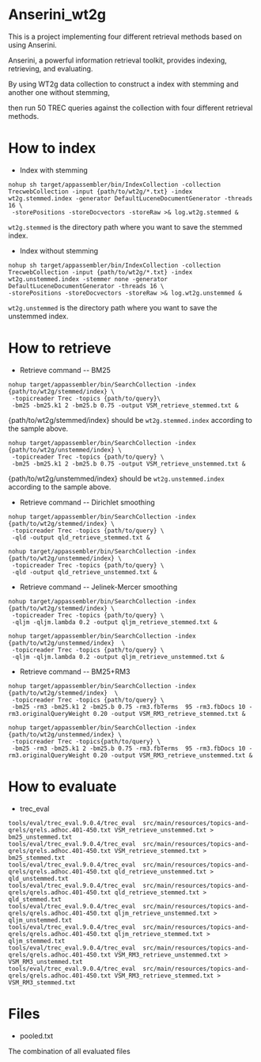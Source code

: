# Anserini_wt2g

This is a project implementing four different retrieval methods based on using Anserini.

Anserini, a powerful information retrieval toolkit, provides indexing, retrieving, and evaluating.

By using WT2g data collection to construct a index with stemming and another one without stemming,

then run 50 TREC queries against the collection with four different retrieval methods.

# How to index

- Index with stemming

```
nohup sh target/appassembler/bin/IndexCollection -collection TrecwebCollection -input {path/to/wt2g/*.txt} -index wt2g.stemmed.index -generator DefaultLuceneDocumentGenerator -threads 16 \
 -storePositions -storeDocvectors -storeRaw >& log.wt2g.stemmed &

```

`wt2g.stemmed` is the directory path where you want to save the stemmed index.

- Index without stemming

```
nohup sh target/appassembler/bin/IndexCollection -collection TrecwebCollection -input {path/to/wt2g/*.txt} -index wt2g.unstemmed.index -stemmer none -generator DefaultLuceneDocumentGenerator -threads 16 \
-storePositions -storeDocvectors -storeRaw >& log.wt2g.unstemmed &

```

`wt2g.unstemmed` is the directory path where you want to save the unstemmed index.

# How to retrieve

- Retrieve command -- BM25

```
nohup target/appassembler/bin/SearchCollection -index {path/to/wt2g/stemmed/index} \
 -topicreader Trec -topics {path/to/query}\
 -bm25 -bm25.k1 2 -bm25.b 0.75 -output VSM_retrieve_stemmed.txt &
```

{path/to/wt2g/stemmed/index} should be `wt2g.stemmed.index` according to the sample above.

```
nohup target/appassembler/bin/SearchCollection -index {path/to/wt2g/unstemmed/index} \
 -topicreader Trec -topics {path/to/query} \
 -bm25 -bm25.k1 2 -bm25.b 0.75 -output VSM_retrieve_unstemmed.txt &
```

{path/to/wt2g/unstemmed/index} should be `wt2g.unstemmed.index` according to the sample above.

- Retrieve command -- Dirichlet smoothing

```
nohup target/appassembler/bin/SearchCollection -index {path/to/wt2g/stemmed/index} \
 -topicreader Trec -topics {path/to/query} \
 -qld -output qld_retrieve_stemmed.txt &
```

```
nohup target/appassembler/bin/SearchCollection -index {path/to/wt2g/unstemmed/index} \
 -topicreader Trec -topics {path/to/query} \
 -qld -output qld_retrieve_unstemmed.txt &
```

- Retrieve command -- Jelinek-Mercer smoothing

```
nohup target/appassembler/bin/SearchCollection -index {path/to/wt2g/stemmed/index} \
 -topicreader Trec -topics {path/to/query} \
 -qljm -qljm.lambda 0.2 -output qljm_retrieve_stemmed.txt &
```

```
nohup target/appassembler/bin/SearchCollection -index {path/to/wt2g/unstemmed/index}  \
 -topicreader Trec -topics {path/to/query} \
 -qljm -qljm.lambda 0.2 -output qljm_retrieve_unstemmed.txt &
```

- Retrieve command -- BM25+RM3

```
nohup target/appassembler/bin/SearchCollection -index {path/to/wt2g/stemmed/index}  \
 -topicreader Trec -topics {path/to/query} \
 -bm25 -rm3 -bm25.k1 2 -bm25.b 0.75 -rm3.fbTerms  95 -rm3.fbDocs 10 -rm3.originalQueryWeight 0.20 -output VSM_RM3_retrieve_stemmed.txt &
```

```
nohup target/appassembler/bin/SearchCollection -index {path/to/wt2g/unstemmed/index} \
 -topicreader Trec -topics{path/to/query} \
 -bm25 -rm3 -bm25.k1 2 -bm25.b 0.75 -rm3.fbTerms  95 -rm3.fbDocs 10 -rm3.originalQueryWeight 0.20 -output VSM_RM3_retrieve_unstemmed.txt &
```

# How to evaluate

- trec_eval

```
tools/eval/trec_eval.9.0.4/trec_eval  src/main/resources/topics-and-qrels/qrels.adhoc.401-450.txt VSM_retrieve_unstemmed.txt > bm25_unstemmed.txt
tools/eval/trec_eval.9.0.4/trec_eval  src/main/resources/topics-and-qrels/qrels.adhoc.401-450.txt VSM_retrieve_stemmed.txt > bm25_stemmed.txt
tools/eval/trec_eval.9.0.4/trec_eval  src/main/resources/topics-and-qrels/qrels.adhoc.401-450.txt qld_retrieve_unstemmed.txt > qld_unstemmed.txt
tools/eval/trec_eval.9.0.4/trec_eval  src/main/resources/topics-and-qrels/qrels.adhoc.401-450.txt qld_retrieve_stemmed.txt > qld_stemmed.txt
tools/eval/trec_eval.9.0.4/trec_eval  src/main/resources/topics-and-qrels/qrels.adhoc.401-450.txt qljm_retrieve_unstemmed.txt > qljm_unstemmed.txt
tools/eval/trec_eval.9.0.4/trec_eval  src/main/resources/topics-and-qrels/qrels.adhoc.401-450.txt qljm_retrieve_stemmed.txt > qljm_stemmed.txt
tools/eval/trec_eval.9.0.4/trec_eval  src/main/resources/topics-and-qrels/qrels.adhoc.401-450.txt VSM_RM3_retrieve_unstemmed.txt > VSM_RM3_unstemmed.txt
tools/eval/trec_eval.9.0.4/trec_eval  src/main/resources/topics-and-qrels/qrels.adhoc.401-450.txt VSM_RM3_retrieve_stemmed.txt > VSM_RM3_stemmed.txt
```

# Files

- pooled.txt

The combination of all evaluated files
